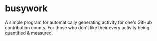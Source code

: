 # busywork
 A simple program for automatically generating activity for one's GitHub contribution counts. For those who don't like their every activity being quantified & measured.
